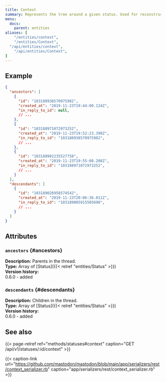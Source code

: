 ```yaml
---
title: Context
summary: Represents the tree around a given status. Used for reconstructing threads of statuses.
menu:
  docs:
    parent: entities
aliases: [
	"/entities/context",
	"/entities/Context",
  "/api/entities/context",
	"/api/entities/Context",
]
---
```


## Example

```json
{
  "ancestors": [
    {
      "id": "103188938570975982",
      "created_at": "2019-11-23T19:44:00.124Z",
      "in_reply_to_id": null,
      // ...
    },
    {
      "id": "103188971072973252",
      "created_at": "2019-11-23T19:52:23.398Z",
      "in_reply_to_id": "103188938570975982",
      // ...
    },
    {
      "id": "103188982235527758",
      "created_at": "2019-11-23T19:55:08.208Z",
      "in_reply_to_id": "103188971072973252",
      // ...
    }
  ],
  "descendants": [
    {
      "id": "103189026958574542",
      "created_at": "2019-11-23T20:06:36.011Z",
      "in_reply_to_id": "103189005915505698",
      // ...
    }
  ]
}
```

## Attributes

### `ancestors` {#ancestors}

**Description:** Parents in the thread.\
**Type:** Array of [Status]({{< relref "entities/Status" >}})\
**Version history:**\
0.6.0 - added

### `descendants` {#descendants}

**Description:** Children in the thread.\
**Type:** Array of [Status]({{< relref "entities/Status" >}})\
**Version history:**\
0.6.0 - added

## See also

{{< page-relref ref="methods/statuses#context" caption="GET /api/v1/statuses/:id/context" >}}

{{< caption-link url="https://github.com/mastodon/mastodon/blob/main/app/serializers/rest/context_serializer.rb" caption="app/serializers/rest/context_serializer.rb" >}}